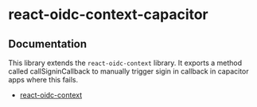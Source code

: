 # react-oidc-context-capacitor


## Documentation

This library extends the `react-oidc-context` library. It exports a method called callSigninCallback to manually trigger sigin in callback in capacitor apps where this fails. 

- [react-oidc-context](https://github.com/authts/react-oidc-context)

